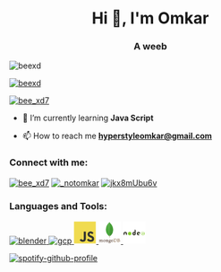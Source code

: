 <h1 align="center">Hi 👋, I'm Omkar</h1>
<h3 align="center">A weeb</h3>

<p align="left"> <img src="https://komarev.com/ghpvc/?username=beexd&label=Profile%20views&color=0e75b6&style=flat" alt="beexd" /> </p>

<p align="left"> <a href="https://github.com/ryo-ma/github-profile-trophy"><img src="https://github-profile-trophy.vercel.app/?username=beexd" alt="beexd" /></a> </p>

<p align="left"> <a href="https://twitter.com/bee_xd7" target="blank"><img src="https://img.shields.io/twitter/follow/bee_xd7?logo=twitter&style=for-the-badge" alt="bee_xd7" /></a> </p>

- 🌱 I’m currently learning **Java Script**

- 📫 How to reach me **hyperstyleomkar@gmail.com**

<h3 align="left">Connect with me:</h3>
<p align="left">
<a href="https://twitter.com/bee_xd7" target="blank"><img align="center" src="https://raw.githubusercontent.com/rahuldkjain/github-profile-readme-generator/master/src/images/icons/Social/twitter.svg" alt="bee_xd7" height="30" width="40" /></a>
<a href="https://instagram.com/" target="blank"><img align="center" src="https://raw.githubusercontent.com/rahuldkjain/github-profile-readme-generator/master/src/images/icons/Social/instagram.svg" alt="_notomkar" height="30" width="40" /></a>
<a href="https://discord.gg/jkx8mUbu6v" target="blank"><img align="center" src="https://raw.githubusercontent.com/rahuldkjain/github-profile-readme-generator/master/src/images/icons/Social/discord.svg" alt="jkx8mUbu6v" height="30" width="40" /></a>
</p>

<h3 align="left">Languages and Tools:</h3>
<p align="left"> <a href="https://www.blender.org/" target="_blank"> <img src="https://download.blender.org/branding/community/blender_community_badge_white.svg" alt="blender" width="40" height="40"/> </a> <a href="https://cloud.google.com" target="_blank"> <img src="https://www.vectorlogo.zone/logos/google_cloud/google_cloud-icon.svg" alt="gcp" width="40" height="40"/> </a> <a href="https://developer.mozilla.org/en-US/docs/Web/JavaScript" target="_blank"> <img src="https://raw.githubusercontent.com/devicons/devicon/master/icons/javascript/javascript-original.svg" alt="javascript" width="40" height="40"/> </a> <a href="https://www.mongodb.com/" target="_blank"> <img src="https://raw.githubusercontent.com/devicons/devicon/master/icons/mongodb/mongodb-original-wordmark.svg" alt="mongodb" width="40" height="40"/> </a> <a href="https://nodejs.org" target="_blank"> <img src="https://raw.githubusercontent.com/devicons/devicon/master/icons/nodejs/nodejs-original-wordmark.svg" alt="nodejs" width="40" height="40"/> </a> </p>

[![spotify-github-profile](https://spotify-github-profile.vercel.app/api/view?uid=31m24geq56kjv3jiensdr2t3te3e&cover_image=true&theme=default)](https://spotify-github-profile.vercel.app/api/view?uid=31m24geq56kjv3jiensdr2t3te3e&redirect=true)

